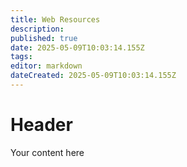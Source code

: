 ```yaml
---
title: Web Resources
description: 
published: true
date: 2025-05-09T10:03:14.155Z
tags: 
editor: markdown
dateCreated: 2025-05-09T10:03:14.155Z
---
```


# Header
Your content here